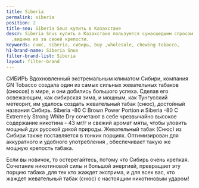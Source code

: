 ```yaml
---
title: Siberia
permalink: siberia
position: 2
title-seo: Siberia Snus купить в Казахстане
descr: Siberia Snus купить в Казахстане пользуется сумасшедшим спросом по всему миру
  ,видимо из за своей крепости.
keywords: снюс, siberia, сибирь, buy ,wholesale, chewing tobacco,
h1-brand-name: Siberia Snus
filter-brand-list: Siberia
layout: filter-brand
---
```


СИБИРЬ 
Вдохновленный экстремальным климатом Сибири, компания GN Tobacco создала один из самых сильных жевательных табаков (снюсов) в мире, и они добились большого успеха. Сделав его освежающим, как сибирская зима, и мощным, как Тунгусский метеорит, им удалось создать жевательный табак (снюс), достойный названия Сибирь.
 Siberia -80 C Brown Power Portion и Siberia -80 C Extremely Strong White Dry сочетают в себе чрезвычайно высокое содержание никотина - 43 мг/г и свежий аромат мяты, чтобы уловить мощный дух русской дикой природы. Жевательный табак (Снюс) из Сибири также поставляется в тонких порциях. Оптимизирован для аккуратного и удобного употребления , обеспечивает такую же мощную крепость табака.

Если вы новичок, то остерегайтесь, потому что Сибирь очень крепкая. Сочетание никотиновой силы и большой энергией, превращает эту порцию табака ,для тех  кто жаждет экстрима, и для всех вас, кто жаждет жевательный табак (снюс) с настоящим никотиновым ударом!